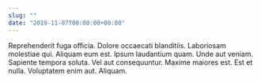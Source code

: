 ```yaml
---
slug: ""
date: "2019-11-07T00:00:00+00:00"
---
```


Reprehenderit fuga officia. Dolore occaecati blanditiis. Laboriosam molestiae qui. Aliquam eum est. Ipsum laudantium quam. Unde aut veniam. Sapiente tempora soluta. Vel aut consequuntur. Maxime maiores est. Est et nulla. Voluptatem enim aut. Aliquam.

